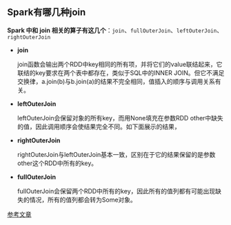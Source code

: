 ## Spark有哪几种join



**Spark 中和 join 相关的算子有这几个**：`join`、`fullOuterJoin`、`leftOuterJoin`、`rightOuterJoin`

- **join**

  join函数会输出两个RDD中key相同的所有项，并将它们的value联结起来，它联结的key要求在两个表中都存在，类似于SQL中的INNER JOIN。但它不满足交换律，a.join(b)与b.join(a)的结果不完全相同，值插入的顺序与调用关系有关。

- **leftOuterJoin**

  leftOuterJoin会保留对象的所有key，而用None填充在参数RDD other中缺失的值，因此调用顺序会使结果完全不同。如下面展示的结果，

- **rightOuterJoin**

  rightOuterJoin与leftOuterJoin基本一致，区别在于它的结果保留的是参数other这个RDD中所有的key。

- **fullOuterJoin**

  fullOuterJoin会保留两个RDD中所有的key，因此所有的值列都有可能出现缺失的情况，所有的值列都会转为Some对象。



[参考文章](<http://www.neilron.xyz/join-in-spark/>)

